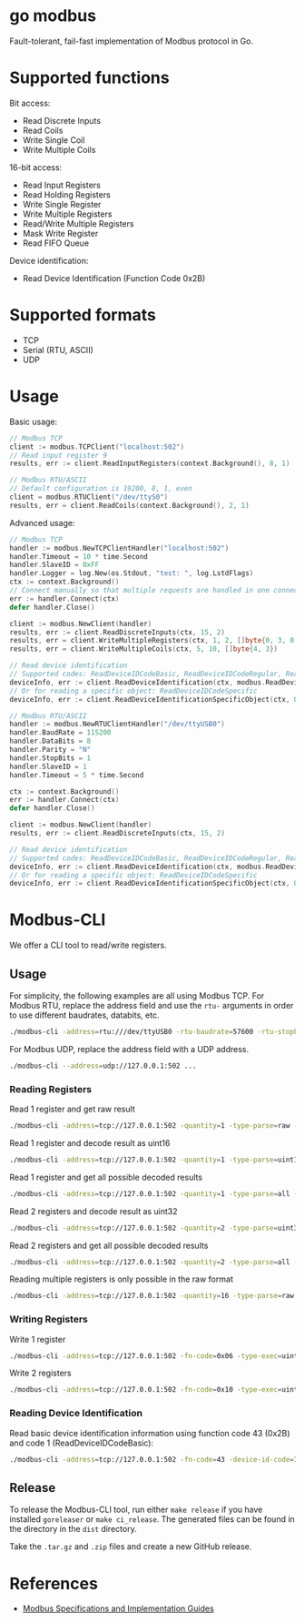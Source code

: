 # go modbus
Fault-tolerant, fail-fast implementation of Modbus protocol in Go.

# Supported functions

Bit access:
- Read Discrete Inputs
- Read Coils
- Write Single Coil
- Write Multiple Coils

16-bit access:
- Read Input Registers
- Read Holding Registers
- Write Single Register
- Write Multiple Registers
- Read/Write Multiple Registers
- Mask Write Register
- Read FIFO Queue

Device identification:
- Read Device Identification (Function Code 0x2B)

# Supported formats
- TCP
- Serial (RTU, ASCII)
- UDP

# Usage
Basic usage:
```go
// Modbus TCP
client := modbus.TCPClient("localhost:502")
// Read input register 9
results, err := client.ReadInputRegisters(context.Background(), 8, 1)

// Modbus RTU/ASCII
// Default configuration is 19200, 8, 1, even
client = modbus.RTUClient("/dev/ttyS0")
results, err = client.ReadCoils(context.Background(), 2, 1)
```

Advanced usage:
```go
// Modbus TCP
handler := modbus.NewTCPClientHandler("localhost:502")
handler.Timeout = 10 * time.Second
handler.SlaveID = 0xFF
handler.Logger = log.New(os.Stdout, "test: ", log.LstdFlags)
ctx := context.Background()
// Connect manually so that multiple requests are handled in one connection session
err := handler.Connect(ctx)
defer handler.Close()

client := modbus.NewClient(handler)
results, err := client.ReadDiscreteInputs(ctx, 15, 2)
results, err = client.WriteMultipleRegisters(ctx, 1, 2, []byte{0, 3, 0, 4})
results, err = client.WriteMultipleCoils(ctx, 5, 10, []byte{4, 3})

// Read device identification
// Supported codes: ReadDeviceIDCodeBasic, ReadDeviceIDCodeRegular, ReadDeviceIDCodeExtended
deviceInfo, err := client.ReadDeviceIdentification(ctx, modbus.ReadDeviceIDCodeBasic)
// Or for reading a specific object: ReadDeviceIDCodeSpecific
deviceInfo, err := client.ReadDeviceIdentificationSpecificObject(ctx, 0)
```

```go
// Modbus RTU/ASCII
handler := modbus.NewRTUClientHandler("/dev/ttyUSB0")
handler.BaudRate = 115200
handler.DataBits = 8
handler.Parity = "N"
handler.StopBits = 1
handler.SlaveID = 1
handler.Timeout = 5 * time.Second

ctx := context.Background()
err := handler.Connect(ctx)
defer handler.Close()

client := modbus.NewClient(handler)
results, err := client.ReadDiscreteInputs(ctx, 15, 2)

// Read device identification
// Supported codes: ReadDeviceIDCodeBasic, ReadDeviceIDCodeRegular, ReadDeviceIDCodeExtended
deviceInfo, err := client.ReadDeviceIdentification(ctx, modbus.ReadDeviceIDCodeBasic)
// Or for reading a specific object: ReadDeviceIDCodeSpecific
deviceInfo, err := client.ReadDeviceIdentificationSpecificObject(ctx, 0)
```

# Modbus-CLI

We offer a CLI tool to read/write registers.

## Usage

For simplicity, the following examples are all using Modbus TCP.
For Modbus RTU, replace the address field and use the `rtu-` arguments in order to use different baudrates, databits, etc.
```sh
./modbus-cli -address=rtu:///dev/ttyUSB0 -rtu-baudrate=57600 -rtu-stopbits=2 -rtu-parity=N -rtu-databits=8 ...
```

For Modbus UDP, replace the address field with a UDP address.
```sh
./modbus-cli --address=udp://127.0.0.1:502 ...
```

### Reading Registers

Read 1 register and get raw result
```sh
./modbus-cli -address=tcp://127.0.0.1:502 -quantity=1 -type-parse=raw -register=42
```

Read 1 register and decode result as uint16
```sh
./modbus-cli -address=tcp://127.0.0.1:502 -quantity=1 -type-parse=uint16 -register=42
```

Read 1 register and get all possible decoded results
```sh
./modbus-cli -address=tcp://127.0.0.1:502 -quantity=1 -type-parse=all -register=42
```

Read 2 registers and decode result as uint32
```sh
./modbus-cli -address=tcp://127.0.0.1:502 -quantity=2 -type-parse=uint32 -register=42
```

Read 2 registers and get all possible decoded results
```sh
./modbus-cli -address=tcp://127.0.0.1:502 -quantity=2 -type-parse=all -register=42
```

Reading multiple registers is only possible in the raw format
```sh
./modbus-cli -address=tcp://127.0.0.1:502 -quantity=16 -type-parse=raw -register=42
```

### Writing Registers

Write 1 register 
```sh
./modbus-cli -address=tcp://127.0.0.1:502 -fn-code=0x06 -type-exec=uint16 -register=42 -write-value=7
```

Write 2 registers
```sh
./modbus-cli -address=tcp://127.0.0.1:502 -fn-code=0x10 -type-exec=uint32 -register=42 -write-value=7
```

### Reading Device Identification
Read basic device identification information using function code 43 (0x2B) and code 1 (ReadDeviceIDCodeBasic):
```sh
./modbus-cli -address=tcp://127.0.0.1:502 -fn-code=43 -device-id-code=1
```

## Release

To release the Modbus-CLI tool, run either `make release` if you have installed `goreleaser` or `make ci_release`.
The generated files can be found in the directory in the `dist` directory.

Take the `.tar.gz` and `.zip` files and create a new GitHub release.

# References
- [Modbus Specifications and Implementation Guides](http://www.modbus.org/specs.php)
